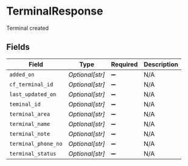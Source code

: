 # TerminalResponse

Terminal created


## Fields

| Field               | Type                | Required            | Description         |
| ------------------- | ------------------- | ------------------- | ------------------- |
| `added_on`          | *Optional[str]*     | :heavy_minus_sign:  | N/A                 |
| `cf_terminal_id`    | *Optional[str]*     | :heavy_minus_sign:  | N/A                 |
| `last_updated_on`   | *Optional[str]*     | :heavy_minus_sign:  | N/A                 |
| `teminal_id`        | *Optional[str]*     | :heavy_minus_sign:  | N/A                 |
| `terminal_area`     | *Optional[str]*     | :heavy_minus_sign:  | N/A                 |
| `terminal_name`     | *Optional[str]*     | :heavy_minus_sign:  | N/A                 |
| `terminal_note`     | *Optional[str]*     | :heavy_minus_sign:  | N/A                 |
| `terminal_phone_no` | *Optional[str]*     | :heavy_minus_sign:  | N/A                 |
| `terminal_status`   | *Optional[str]*     | :heavy_minus_sign:  | N/A                 |